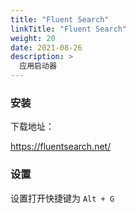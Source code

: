 ```yaml
---
title: "Fluent Search"
linkTitle: "Fluent Search"
weight: 20
date: 2021-08-26
description: >
  应用启动器
---
```


### 安装

下载地址：

https://fluentsearch.net/

### 设置

设置打开快捷键为 `Alt + G`